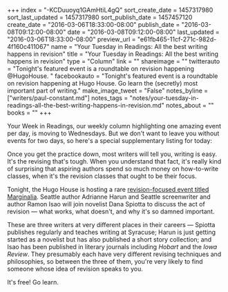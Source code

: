 +++
index = "-KCDuuoyq1GAmHtiL4gQ"
sort_create_date = 1457317980
sort_last_updated = 1457317980
sort_publish_date = 1457457120
create_date = "2016-03-06T18:33:00-08:00"
publish_date = "2016-03-08T09:12:00-08:00"
date = "2016-03-08T09:12:00-08:00"
last_updated = "2016-03-06T18:33:00-08:00"
preview_url = "e61fb465-11cf-271c-982d-4f160c411067"
name = "Your Tuesday in Readings: All the best writing happens in revision"
title = "Your Tuesday in Readings: All the best writing happens in revision"
type = "Column"
link = ""
shareimage = ""
twitterauto = "Tonight's featured event is a roundtable on revision happening @HugoHouse. "
facebookauto = "Tonight's featured event is a roundtable on revision happening at Hugo House. Go learn the (secretly) most important part of writing."
make_image_tweet = "False"
notes_byline = ["writers/paul-constant.md"]
notes_tags = "notes/your-tuesday-in-readings-all-the-best-writing-happens-in-revision.md"
notes_about = ""
books = ""
+++
<p class="intro">Your Week in Readings, our weekly column highlighting one amazing event per day, is moving to Wednesdays. But we don't want to leave you without events for two days, so here's a special supplementary listing for today:</p>

Once you get the practice down, most writers will tell you, writing is easy. It's the revising that's tough. When you understand that fact, it's really kind of surprising that aspiring authors spend so much money on how-to-write classes, when it's the revision classes that ought to be their focus.

Tonight, the Hugo House is hosting a rare [revision-focused event titled Marginalia](https://hugohouse.org/event/marginalia-an-event-on-revision-with-dana-spiotta-adrianne-harun-and-ramon-isao/). Seattle author Adrianne Harun and Seattle screenwriter and author Ramon Isao will join novelist Dana Spiotta to discuss the act of revision — what works, what doesn't, and why it's so damned important.

These are three writers at very different places in their careers — Spiotta publishes regularly and teaches writing at Syracuse; Harun is just getting started as a novelist but has also published a short story collection; and Isao has been published in literary journals including *Hobart* and the *Iowa Review*. They presumably each have very different revising techniques and philosophies, so between the three of them, you're very likely to find someone whose idea of revision speaks to you. 

It's free! Go learn.